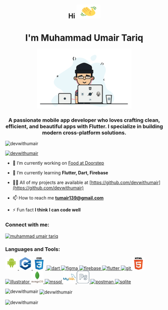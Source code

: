 <h2 align="center"> Hi 
    <img src="https://github.com/devwithumair/devwithumair/blob/main/wave.gif" 
         alt="Waving hand animated gif"
         height="45"
         width="75" />
</h2>

<h1 align="center">I'm Muhammad Umair Tariq</h1>

<div align="center">
 <img src="https://github.com/devwithumair/devwithumair/blob/main/coding.gif" width="60%" loop=infinite alt="Coding Animation">
</div>

<h3 align="center">A passionate mobile app developer who loves crafting clean, efficient, and beautiful apps with Flutter. I specialize in building modern cross-platform solutions.</h3>

<p align="left"> <img src="https://komarev.com/ghpvc/?username=devwithumair&label=Profile%20views&color=0e75b6&style=flat" alt="devwithumair" /> </p>

<p align="left"> <a href="https://github.com/ryo-ma/github-profile-trophy"><img src="https://github-profile-trophy.vercel.app/?username=devwithumair" alt="devwithumair" /></a> </p>

- 🔭 I’m currently working on [Food at Doorstep](https://github.com/devwithumair/FoodatDoorStep)

- 🌱 I’m currently learning **Flutter, Dart, Firebase**

- 👨‍💻 All of my projects are available at [https://github.com/devwithumair](https://github.com/devwithumair)

- 📫 How to reach me **tumair139@gmail.com**

- ⚡ Fun fact **I think I can code well**

<h3 align="left">Connect with me:</h3>
<p align="left">
<a href="https://linkedin.com/in/muhammad umair tariq" target="blank"><img align="center" src="https://raw.githubusercontent.com/rahuldkjain/github-profile-readme-generator/master/src/images/icons/Social/linked-in-alt.svg" alt="muhammad umair tariq" height="30" width="40" /></a>
</p>

<h3 align="left">Languages and Tools:</h3>
<p align="left"> <a href="https://developer.android.com" target="_blank" rel="noreferrer"> <img src="https://raw.githubusercontent.com/devicons/devicon/master/icons/android/android-original-wordmark.svg" alt="android" width="40" height="40"/> </a> <a href="https://www.w3schools.com/cpp/" target="_blank" rel="noreferrer"> <img src="https://raw.githubusercontent.com/devicons/devicon/master/icons/cplusplus/cplusplus-original.svg" alt="cplusplus" width="40" height="40"/> </a> <a href="https://www.w3schools.com/css/" target="_blank" rel="noreferrer"> <img src="https://raw.githubusercontent.com/devicons/devicon/master/icons/css3/css3-original-wordmark.svg" alt="css3" width="40" height="40"/> </a> <a href="https://dart.dev" target="_blank" rel="noreferrer"> <img src="https://www.vectorlogo.zone/logos/dartlang/dartlang-icon.svg" alt="dart" width="40" height="40"/> </a> <a href="https://www.figma.com/" target="_blank" rel="noreferrer"> <img src="https://www.vectorlogo.zone/logos/figma/figma-icon.svg" alt="figma" width="40" height="40"/> </a> <a href="https://firebase.google.com/" target="_blank" rel="noreferrer"> <img src="https://www.vectorlogo.zone/logos/firebase/firebase-icon.svg" alt="firebase" width="40" height="40"/> </a> <a href="https://flutter.dev" target="_blank" rel="noreferrer"> <img src="https://www.vectorlogo.zone/logos/flutterio/flutterio-icon.svg" alt="flutter" width="40" height="40"/> </a> <a href="https://git-scm.com/" target="_blank" rel="noreferrer"> <img src="https://www.vectorlogo.zone/logos/git-scm/git-scm-icon.svg" alt="git" width="40" height="40"/> </a> <a href="https://www.w3.org/html/" target="_blank" rel="noreferrer"> <img src="https://raw.githubusercontent.com/devicons/devicon/master/icons/html5/html5-original-wordmark.svg" alt="html5" width="40" height="40"/> </a> <a href="https://www.adobe.com/in/products/illustrator.html" target="_blank" rel="noreferrer"> <img src="https://www.vectorlogo.zone/logos/adobe_illustrator/adobe_illustrator-icon.svg" alt="illustrator" width="40" height="40"/> </a> <a href="https://www.mongodb.com/" target="_blank" rel="noreferrer"> <img src="https://raw.githubusercontent.com/devicons/devicon/master/icons/mongodb/mongodb-original-wordmark.svg" alt="mongodb" width="40" height="40"/> </a> <a href="https://www.microsoft.com/en-us/sql-server" target="_blank" rel="noreferrer"> <img src="https://www.svgrepo.com/show/303229/microsoft-sql-server-logo.svg" alt="mssql" width="40" height="40"/> </a> <a href="https://www.mysql.com/" target="_blank" rel="noreferrer"> <img src="https://raw.githubusercontent.com/devicons/devicon/master/icons/mysql/mysql-original-wordmark.svg" alt="mysql" width="40" height="40"/> </a> <a href="https://www.photoshop.com/en" target="_blank" rel="noreferrer"> <img src="https://raw.githubusercontent.com/devicons/devicon/master/icons/photoshop/photoshop-line.svg" alt="photoshop" width="40" height="40"/> </a> <a href="https://postman.com" target="_blank" rel="noreferrer"> <img src="https://www.vectorlogo.zone/logos/getpostman/getpostman-icon.svg" alt="postman" width="40" height="40"/> </a> <a href="https://www.sqlite.org/" target="_blank" rel="noreferrer"> <img src="https://www.vectorlogo.zone/logos/sqlite/sqlite-icon.svg" alt="sqlite" width="40" height="40"/> </a> </p>

<p><img align="left" src="https://github-readme-stats.vercel.app/api/top-langs?username=devwithumair&show_icons=true&locale=en&layout=compact" alt="devwithumair" /></p>

<p>&nbsp;<img align="center" src="https://github-readme-stats.vercel.app/api?username=devwithumair&show_icons=true&locale=en" alt="devwithumair" /></p>

<p><img align="center" src="https://github-readme-streak-stats.herokuapp.com/?user=devwithumair&" alt="devwithumair" /></p>
